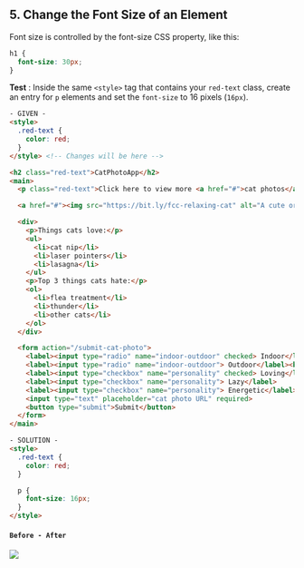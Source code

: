 ## 5. Change the Font Size of an Element
Font size is controlled by the font-size CSS property, like this:

```css
h1 {
  font-size: 30px;
}
```

**Test** : Inside the same `<style>` tag that contains your `red-text` class, create an entry for `p` elements and set the `font-size` to 16 pixels (`16px`).

```html
- GIVEN -
<style>
  .red-text {
    color: red;
  }
</style> <!-- Changes will be here -->

<h2 class="red-text">CatPhotoApp</h2>
<main>
  <p class="red-text">Click here to view more <a href="#">cat photos</a>.</p>

  <a href="#"><img src="https://bit.ly/fcc-relaxing-cat" alt="A cute orange cat lying on its back."></a>

  <div>
    <p>Things cats love:</p>
    <ul>
      <li>cat nip</li>
      <li>laser pointers</li>
      <li>lasagna</li>
    </ul>
    <p>Top 3 things cats hate:</p>
    <ol>
      <li>flea treatment</li>
      <li>thunder</li>
      <li>other cats</li>
    </ol>
  </div>

  <form action="/submit-cat-photo">
    <label><input type="radio" name="indoor-outdoor" checked> Indoor</label>
    <label><input type="radio" name="indoor-outdoor"> Outdoor</label><br>
    <label><input type="checkbox" name="personality" checked> Loving</label>
    <label><input type="checkbox" name="personality"> Lazy</label>
    <label><input type="checkbox" name="personality"> Energetic</label><br>
    <input type="text" placeholder="cat photo URL" required>
    <button type="submit">Submit</button>
  </form>
</main>

- SOLUTION -
<style>
  .red-text {
    color: red;
  }

  p {
    font-size: 16px;
  }
</style>
```

#### `Before - After`
![](http://i66.tinypic.com/23lcfaw.png)
